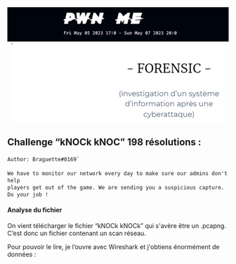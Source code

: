 <div style="text-align:center;">
  <div style="display:inline-block; width:100%;">
    <img src="./scr/images/titre.png"/>
  </div>
  <div style="display:inline-block; width:100%;">
    <img src="./scr/images/forensic/forensic.png"/>
  </div>
</div>

## Challenge “kNOCk kNOC” 198 résolutions :

```
Author: Braguette#0169`

We have to monitor our network every day to make sure our admins don't help
players get out of the game. We are sending you a suspicious capture. Do your job !
```

#### Analyse du fichier

On vient télécharger le fichier “kNOCk kNOCk” qui s'avère être un .pcapng. C’est donc un fichier contenant un scan réseau.

Pour pouvoir le lire, je l’ouvre avec Wireshark et j'obtiens énormément de données :
